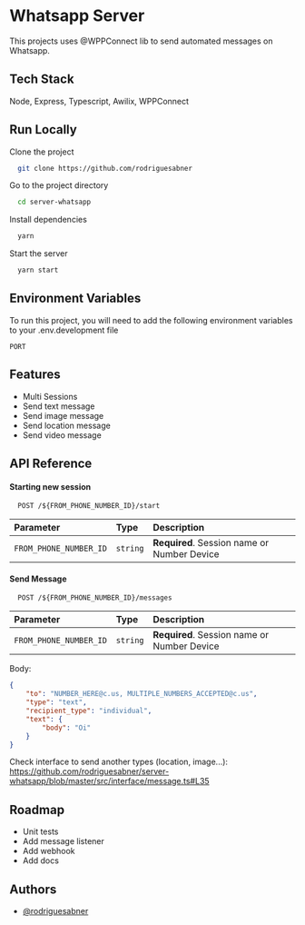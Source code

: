 
# Whatsapp Server

This projects uses @WPPConnect lib to send automated messages on Whatsapp.



## Tech Stack

Node, Express, Typescript, Awilix, WPPConnect


## Run Locally

Clone the project

```bash
  git clone https://github.com/rodriguesabner
```

Go to the project directory

```bash
  cd server-whatsapp
```

Install dependencies

```bash
  yarn
```

Start the server

```bash
  yarn start
```


## Environment Variables

To run this project, you will need to add the following environment variables to your .env.development file

`PORT`
## Features

- Multi Sessions
- Send text message
- Send image message
- Send location message
- Send video message


## API Reference

#### Starting new session

```http
  POST /${FROM_PHONE_NUMBER_ID}/start
```

| Parameter | Type     | Description                |
| :-------- | :------- | :------------------------- |
| `FROM_PHONE_NUMBER_ID` | `string` | **Required**. Session name or Number Device |

#### Send Message

```http
  POST /${FROM_PHONE_NUMBER_ID}/messages
```

| Parameter | Type     | Description                       |
| :-------- | :------- | :-------------------------------- |
| `FROM_PHONE_NUMBER_ID`      | `string` | **Required**. Session name or Number Device |

Body:

```json
{
	"to": "NUMBER_HERE@c.us, MULTIPLE_NUMBERS_ACCEPTED@c.us",
	"type": "text",
	"recipient_type": "individual",
	"text": {
		"body": "Oi"  
	}
}
```

Check interface to send another types (location, image...): https://github.com/rodriguesabner/server-whatsapp/blob/master/src/interface/message.ts#L35
## Roadmap

- Unit tests
- Add message listener
- Add webhook
- Add docs
## Authors

- [@rodriguesabner](https://www.github.com/rodriguesbaner)

